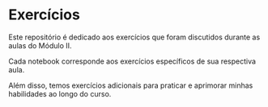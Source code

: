 # Exercícios

Este repositório é dedicado aos exercícios que foram discutidos durante as aulas do Módulo II. 

Cada notebook corresponde aos exercícios específicos de sua respectiva aula. 

Além disso, temos exercícios adicionais para praticar e aprimorar minhas habilidades ao longo do curso.




